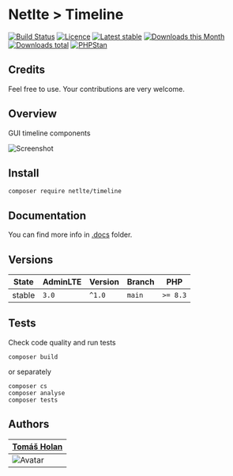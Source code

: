 # Netlte > Timeline

[![Build Status](https://badgen.net/travis/netlte/timeline/)](https://travis-ci.com/Netlte/Timeline)
[![Licence](https://badgen.net/packagist/license/netlte/timeline/)](https://packagist.org/packages/Netlte/Timeline)
[![Latest stable](https://badgen.net/packagist/v/netlte/timeline/)](https://packagist.org/packages/Netlte/Timeline)
[![Downloads this Month](https://badgen.net/packagist/dm/netlte/timeline/)](https://packagist.org/packages/Netlte/Timeline)
[![Downloads total](https://badgen.net/packagist/dt/netlte/timeline/)](https://packagist.org/packages/Netlte/Timeline)
[![PHPStan](https://badgen.net/badge/PHPStan/enabled/green/)](https://github.com/phpstan/phpstan)

## Credits

Feel free to use. Your contributions are very welcome.

## Overview

GUI timeline components

![Screenshot](.docs/screen.png)

## Install

```
composer require netlte/timeline
```
## Documentation
You can find more info in [.docs](.docs/) folder.

## Versions

| State       | AdminLTE | Version | Branch   | PHP      |
|-------------|----------|---------|----------|----------|
| stable      | `3.0`    | `^1.0`  |  `main`  | `>= 8.3` |


## Tests

Check code quality and run tests
```
composer build
```

or separately

```
composer cs
composer analyse
composer tests
```

## Authors

| [Tomáš Holan](https://github.com/holantomas)                             |
|--------------------------------------------------------------------------|
| ![Avatar](https://avatars3.githubusercontent.com/u/5030499?s=100)        |


